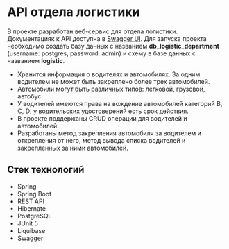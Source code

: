 # API отдела логистики
В проекте разработан веб-сервис для отдела логистики. Документацияк к API доступна в [Swagger UI](http://localhost:8080/swagger-ui.html#/). Для запуска проекта необходимо создать базу данных с названием **db_logistic_department** (username: postgres, password: admin) и схему в базе данных с названием **logistic**.
- Хранится информация о водителях и автомобилях. За одним водителем не может быть закреплено более трех автомобилей.
- Автомобили могут быть различных типов: легковой, грузовой, автобус.
- У водителей имеются права на вождение автомобилей категорий B, C, D; у водительских удостоверений есть срок действия.
- В проекте поддержаны CRUD операции для водителей и автомобилей.
- Разработаны метод закрепления автомобиля за водителем и открепления от него, метод вывода списка водителей и закрепленных за ними автомобилей.
## Стек технологий
- Spring
- Spring Boot
- REST API
- Hibernate
- PostgreSQL
- JUnit 5
- Liquibase
- Swagger
